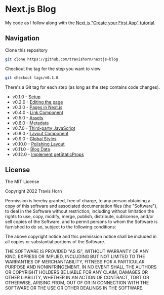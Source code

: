 # Next.js Blog

My code as I follow along with the [Next.js "Create your First App"
tutorial](https://nextjs.org/learn/basics/create-nextjs-app).

## Navigation

Clone this repository

```bash
git clone https://github.com/travishorn/nextjs-blog
```

Checkout the tag for the step you want to view

```bash
git checkout tags/v0.1.0
```

There's a Git tag for each step (as long as the step contains code changes).

- v0.1.0 - [Setup](https://nextjs.org/learn/basics/create-nextjs-app/setup)
- v0.2.0 - [Editing the page](https://nextjs.org/learn/basics/create-nextjs-app/editing-the-page)
- v0.3.0 - [Pages in Next.js](https://nextjs.org/learn/basics/navigate-between-pages/pages-in-nextjs)
- v0.4.0 - [Link Component](https://nextjs.org/learn/basics/navigate-between-pages/link-component)
- v0.5.0 - [Assets](https://nextjs.org/learn/basics/assets-metadata-css/assets)
- v0.6.0 - [Metadata](https://nextjs.org/learn/basics/assets-metadata-css/metadata)
- v0.7.0 - [Third-party JavaScript](https://nextjs.org/learn/basics/assets-metadata-css/third-party-javascript)
- v0.8.0 - [Layout Component](https://nextjs.org/learn/basics/assets-metadata-css/layout-component)
- v0.9.0 - [Global Styles](https://nextjs.org/learn/basics/assets-metadata-css/global-styles)
- v0.10.0 - [Polishing Layout](https://nextjs.org/learn/basics/assets-metadata-css/polishing-layout)
- v0.11.0 - [Blog Data](https://nextjs.org/learn/basics/data-fetching/blog-data)
- v0.12.0 - [Implement getStaticProps](https://nextjs.org/learn/basics/data-fetching/implement-getstaticprops)

## License

The MIT License

Copyright 2022 Travis Horn

Permission is hereby granted, free of charge, to any person obtaining a copy of
this software and associated documentation files (the "Software"), to deal in
the Software without restriction, including without limitation the rights to
use, copy, modify, merge, publish, distribute, sublicense, and/or sell copies of
the Software, and to permit persons to whom the Software is furnished to do so,
subject to the following conditions:

The above copyright notice and this permission notice shall be included in all
copies or substantial portions of the Software.

THE SOFTWARE IS PROVIDED "AS IS", WITHOUT WARRANTY OF ANY KIND, EXPRESS OR
IMPLIED, INCLUDING BUT NOT LIMITED TO THE WARRANTIES OF MERCHANTABILITY, FITNESS
FOR A PARTICULAR PURPOSE AND NONINFRINGEMENT. IN NO EVENT SHALL THE AUTHORS OR
COPYRIGHT HOLDERS BE LIABLE FOR ANY CLAIM, DAMAGES OR OTHER LIABILITY, WHETHER
IN AN ACTION OF CONTRACT, TORT OR OTHERWISE, ARISING FROM, OUT OF OR IN
CONNECTION WITH THE SOFTWARE OR THE USE OR OTHER DEALINGS IN THE SOFTWARE.

